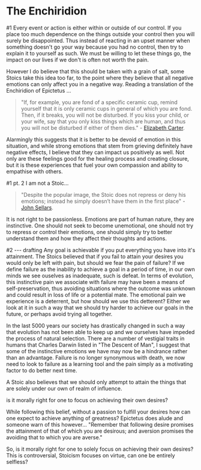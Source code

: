 # The Enchiridion

[Carter]: http://classics.mit.edu/Epictetus/epicench.html
[Sellars]: http://blogs.exeter.ac.uk/stoicismtoday/what-is-stoicism/

#1
Every event or action is either within or outside of our control. If you place too much dependence on the things outside your control then you will surely be disappointed. Thus instead of reacting in an upset manner when something doesn't go your way because you had no control, then try to explain it to yourself as such. We must be willing to let these things go, the impact on our lives if we don't is often not worth the pain.

However I do believe that this should be taken with a grain of salt, some Stoics take this idea too far, to the point where they believe that all negative emotions can only affect you in a negative way. 
Reading a translation of the Enchiridion of Epictetus ...

>"If, for example, you are fond of a specific ceramic cup, remind yourself that it is only ceramic cups in general of which you are fond. Then, if it breaks, you will not be disturbed. If you kiss your child, or your wife, say that you only kiss things which are human, and thus you will not be disturbed if either of them dies." - [Elizabeth Carter][Carter].

Alarmingly this suggests that it is better to be devoid of emotion in this situation, and while strong emotions that stem from grieving definitely have negative effects, I believe that they can impact us positively as well. Not only are these feelings good for the healing process and creating closure, but it is these experiences that fuel your own compassion and ability to empathise with others.

#1 pt. 2
I am not a Stoic...
>"Despite the popular image, the Stoic does not repress or deny his emotions; instead he simply doesn’t have them in the first place" - [John Sellars][Sellars].

It is not right to be passionless. Emotions are part of human nature, they are instinctive. One should not seek to become unemotional, one should not try to repress or control their emotions, one should simply try to better understand them and how they affect their thoughts and actions.

#2 --- drafting
Any goal is achievable if you put everything you have into it's attainment. The Stoics believed that if you fail to attain your desires you would only be left with pain, but should we fear the pain of failure? If we define failure as the inability to achieve a goal in a period of time, in our own minds we see ouselves as inadequate, such is defeat. In terms of evolution, this instinctive pain we associate with failure may have been a means of self-preservation, thus avoiding situations where the outcome was unknown and could result in loss of life or a potential mate. The emotional pain we experience is a deterrent, but how should we use this detterent? Either we look at it in such a way that we should try harder to achieve our goals in the future, or perhaps avoid trying all together.

In the last 5000 years our society has drastically changed in such a way that evolution has not been able to keep up and we ourselves have impeded the process of natural selection. There are a number of vestigial traits in humans that Charles Darwin listed in "The Descent of Man", I suggest that some of the instinctive emotions we have may now be a hindrance rather than an advantage. Failure is no longer synonymous with death, we now need to look to failure as a learning tool and the pain simply as a motivating factor to do better next time.

A Stoic also believes that we should only attempt to attain the things that are solely under our own of realm of influence. 

is it morally right for one to focus on achieving their own desires? 

While following this belief, without a passion to fulfill your desires how can one expect to achieve anything of greatness? Epictetus does alude and someone warn of this however...
"Remember that following desire promises the attainment of that of which you are desirous; and aversion promises the avoiding that to which you are averse."

So, is it morally right for one to solely focus on achieving their own desires? This is controversial, Stoicism focuses on virtue, can one be entirely selfless? 



